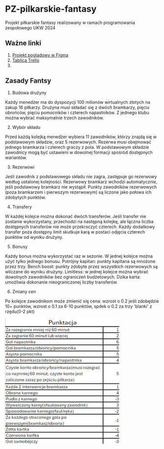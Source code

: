 # PZ-pilkarskie-fantasy
Projekt piłkarskie fantasy realizowany w ramach programowania zespołowego UKW 2024

## Ważne linki

1. [Projekt poglądowy w Figma](https://www.figma.com/design/AwjHfh6r4Grny9PrBePrBO/Projekt-fantasy?node-id=0-1&t=slLytFACYrM4wtpF-1)
1. [Tablica Trello](https://trello.com/b/CS30swUS/programowanie-zespo%C5%82owe)
1.


## Zasady Fantsy

1. Budowa drużyny

Każdy menedżer ma do dyspozycji 100 milionów wirtualnych złotych na zakup 16 piłkarzy. Drużyna musi składać
się z dwóch bramkarzy, pięciu obrońców, pięciu pomocników i czterech napastników. Z jednego klubu można
wybrać maksymalnie trzech zawodników.

2. Wybór składu

Przed każdą kolejką menedżer wybiera 11 zawodników, którzy znajdą się w podstawowym składzie, oraz 5
rezerwowych. Rezerwa musi obejmować jednego bramkarza i czterech graczy z pola. W podstawowym składzie
zawodnicy mogą być ustawieni w dowolnej formacji spośród dostępnych wariantów.

3. Rezerwowi

Jeśli zawodnik z podstawowego składu nie zagra, zastępuje go rezerwowy według ustalonej kolejności. Rezerwowy
bramkarz wchodzi automatycznie, jeśli podstawowy bramkarz nie wystąpił. Punkty zawodników rezerwowych
(poza bramkarzem i pierwszym rezerwowym) są liczone jako połowa ich zdobytych punktów.

4. Transfery

W każdej kolejce można dokonać dwóch transferów. Jeśli transfer nie zostanie wykorzystany, przechodzi na
następną kolejkę, ale łączna liczba dostępnych transferów nie może przekroczyć czterech. Każdy dodatkowy
transfer poza dostępny limit skutkuje karą w postaci odjęcia czterech punktów od wyniku drużyny.

5. Bonusy

Każdy bonus można wykorzystać raz w sezonie. W jednej kolejce można użyć tylko jednego bonusu.
Potrójny kapitan: punkty kapitana są mnożone przez trzy.
Bench boost: punkty zdobyte przez wszystkich rezerwowych są wliczane do wyniku drużyny.
Limitless: w jednej kolejce można wybrać dowolnych zawodników bez ograniczeń budżetowych.
Dzika karta: umożliwia dokonanie nieograniczonej liczby transferów.

6. Zmiany cen

Po kolejce zawodnikom może zmienić się cena: wzrost o 0.2 jeśli zdobędzie 10+ punktów, wzrost o 0.1 za 6-10
punktów, spdek o 0.2 za trzy 'blanki' z rzędu(0-2 pkt)

![ALT](readme/punktacja.png)